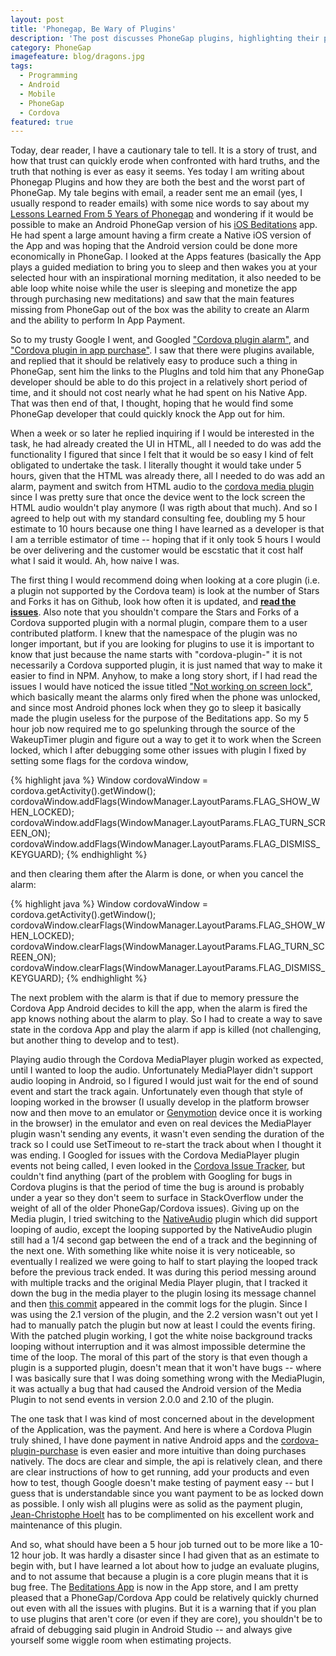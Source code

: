 ```yaml
---
layout: post
title: 'Phonegap, Be Wary of Plugins'
description: 'The post discusses PhoneGap plugins, highlighting their promise and pitfalls when building features like alarms and in-app payments. It recounts a reader request to port an Android app efficiently using plugins.'
category: PhoneGap
imagefeature: blog/dragons.jpg
tags:
  - Programming
  - Android
  - Mobile
  - PhoneGap
  - Cordova
featured: true
---
```


Today, dear reader, I have a cautionary tale to tell.  It is a story of trust, and how that trust can quickly erode
when confronted with hard truths, and the truth that nothing is ever as easy it seems.  Yes today I am writing about
Phonegap Plugins and how they are both the best and the worst part of PhoneGap.   My tale begins with email,
a reader sent me an email (yes, I usually respond to reader emails) with some nice words to say about my
[Lessons Learned From 5 Years of Phonegap](http://www.agingcoder.com/programming/2015/02/21/lessons-learned-from-5-years-of-phonegapcordova-development/)
and wondering if it would be possible to make an Android PhoneGap version of his [iOS Beditations](https://itunes.apple.com/us/app/beditations/id969123738)
app.   He had spent a large amount having a firm create a Native iOS version of the App and was hoping that the
Android version could be done more economically in PhoneGap.  I looked at the Apps features (basically the App
plays a guided mediation to bring you to sleep and then wakes you at your selected hour with an inspirational
morning meditation, it also needed to be able loop white noise while the user is sleeping and monetize the app
through purchasing new meditations) and saw that the main features missing from PhoneGap out of the box was the ability
to create an Alarm and the ability to perform In App Payment.

So to my trusty Google I went, and Googled ["Cordova plugin alarm"](https://www.google.ca/search?q=cordova+plugin+alarm),
and ["Cordova plugin in app purchase"](https://www.google.ca/search?q=cordova+plugin+in+app+purchase).  I saw that there
were plugins available, and replied that it should be relatively easy to produce such a thing in PhoneGap, sent him
the links to the PlugIns and told him that any PhoneGap developer should be able to do this project in a relatively short
period of time, and it should not cost nearly what he had spent on his Native App.  That was then end of that, I thought,
hoping that he would find some PhoneGap developer that could quickly knock the App out for him.

When a week or so later he replied inquiring if I would be interested in the task, he had already created the UI in HTML,
all I needed to do was add the functionality I figured that since I felt that it would be so easy I kind of felt
obligated to undertake the task.  I literally thought it would take under 5 hours, given that the HTML was already there,
all I needed to do was add an alarm, payment and switch from HTML audio to the [cordova media plugin](https://github.com/apache/cordova-plugin-media) since
I was pretty sure that once the device went to the lock screen the HTML audio wouldn't play anymore (I was rigth about that much).
And so I agreed to help out with my standard consulting fee, doubling my 5 hour estimate to 10 hours because one thing
I have learned as a developer is that I am a terrible estimator of time -- hoping that if it only took 5 hours I would
be over delivering and the customer would be escstatic that it cost half what I said it would.  Ah, how naive I was.

The first thing I would recommend doing when looking at a core plugin (i.e. a plugin not supported by the Cordova team)
is look at the number of Stars and Forks it has on Github, look how often it is updated, and [**read the issues**](https://github.com/wnyc/cordova-plugin-wakeuptimer/issues).  Also note that you shouldn't compare the Stars and Forks of a Cordova supported
plugin with a normal plugin, compare them to a user contributed platform.  I knew that the namespace of the plugin was
no longer important, but if you are looking for plugins to use it is important to know that just because the name
starts with "cordova-plugin-" it is not necessarily a Cordova supported plugin, it is just named that way to make it
easier to find in NPM.  Anyhow, to make a long story short, if I had read the issues I would have noticed the issue
titled ["Not working on screen lock"](https://github.com/wnyc/cordova-plugin-wakeuptimer/issues/9), which basically meant
the alarms only fired when the phone was unlocked, and since most Android phones lock when they go to sleep it basically
made the plugin useless for the purpose of the Beditations app.  So my 5 hour job now required me to go spelunking
through the source of the WakeupTimer plugin and figure out a way to get it to work when the Screen locked, which
I after debugging some other issues with plugin I fixed by setting some flags for the cordova window,

{% highlight java %}
    Window cordovaWindow = cordova.getActivity().getWindow();
    cordovaWindow.addFlags(WindowManager.LayoutParams.FLAG_SHOW_WHEN_LOCKED);
    cordovaWindow.addFlags(WindowManager.LayoutParams.FLAG_TURN_SCREEN_ON);
    cordovaWindow.addFlags(WindowManager.LayoutParams.FLAG_DISMISS_KEYGUARD);
{% endhighlight %}

and then clearing them after the Alarm is done, or when you cancel the alarm:

{% highlight java %}
    Window cordovaWindow = cordova.getActivity().getWindow();
    cordovaWindow.clearFlags(WindowManager.LayoutParams.FLAG_SHOW_WHEN_LOCKED);
    cordovaWindow.clearFlags(WindowManager.LayoutParams.FLAG_TURN_SCREEN_ON);
    cordovaWindow.clearFlags(WindowManager.LayoutParams.FLAG_DISMISS_KEYGUARD);
{% endhighlight %}

The next problem with the alarm is that if due to memory pressure the Cordova App Android decides to kill the app,
when the alarm is fired the app knows nothing about the alarm to play.  So I had to create a way to save state in
the cordova App and play the alarm if app is killed (not challenging, but another thing to develop and to test).

Playing audio through the Cordova MediaPlayer plugin worked as expected, until I wanted to loop the audio.  Unfortunately
MediaPlayer didn't support audio looping in Android, so I figured I would just wait for the end of sound event and start the
track again.  Unfortunately even though that style of looping worked in the browser (I usually develop in the platform browser
now and then move to an emulator or [Genymotion](https://www.genymotion.com/) device once it is working in the browser) in
the emulator and even on real devices the MediaPlayer plugin wasn't sending any events, it wasn't even sending the duration
of the track so I could use SetTimeout to re-start the track about when I thought it was ending.   I Googled for issues with
the Cordova MediaPlayer plugin events not being called, I even looked in the [Cordova Issue Tracker](https://issues.apache.org/jira/browse/CB/),
but couldn't find anything (part of the problem with Googling for bugs in Cordova plugins is that the period of time
the bug is around is probably under a year so they don't seem to surface in StackOverflow under the weight of all of the older
PhoneGap/Cordova issues).  Giving up on the Media plugin, I tried switching to the [NativeAudio](https://github.com/floatinghotpot/cordova-plugin-nativeaudio)
plugin which did support looping of audio, except the looping supported by the NativeAudio plugin still had a 1/4 second
gap between the end of a track and the beginning of the next one.  With something like white noise it is very noticeable,
so eventually I realized we were going to half to start playing the looped track before the previous track ended.  It was
during this period messing around with multiple tracks and the original Media Player plugin, that I tracked it down the bug in the
media player to the plugin losing its message channel and then [this commit](https://github.com/apache/cordova-plugin-media/commit/597e998d1ebe75bfefa933a56d42006f1a309a8c) appeared in the commit logs for
the plugin.  Since I was using the 2.1 version of the plugin, and the 2.2 version wasn't out yet I had to manually patch
the plugin but now at least I could the events firing.  With the patched plugin working, I got the white noise background
tracks looping without interruption and it was almost impossible determine the time of the loop.  The moral of this part
of the story is that even though a plugin is a supported plugin, doesn't mean that it won't have bugs -- where I was basically
sure that I was doing something wrong with the MediaPlugin, it was actually a bug that had caused the Android version of the
Media Plugin to not send events in version 2.0.0 and 2.10 of the plugin.

The one task that I was kind of most concerned about in the development of the Application, was the payment.  And here
is where a Cordova Plugin truly shined, I have done payment in native Android apps and the [cordova-plugin-purchase](https://github.com/j3k0/cordova-plugin-purchase)
is even easier and more intuitive than doing purchases natively.  The docs are clear and simple, the api is relatively clean,
and there are clear instructions of how to get running, add your products and even how to test, though Google doesn't
make testing of payment easy -- but I guess that is understandable since you want payment to be as locked down as possible.  I
only wish all plugins were as solid as the payment plugin, [Jean-Christophe Hoelt](https://github.com/j3k0)
has to be complimented on his excellent work and maintenance of this plugin.

And so, what should have been a 5 hour job turned out to be more like a 10-12 hour job.  It was hardly a disaster since I
had given that as an estimate to begin with, but I have learned a lot about how to judge an evaluate plugins, and to not
assume that because a plugin is a core plugin means that it is bug free.  The [Beditations App](https://play.google.com/store/apps/details?id=com.highlymeditated.beditations)
is now in the App store, and I am pretty pleased that a PhoneGap/Cordova App could be relatively quickly churned out even with
all the issues with plugins.  But it is a warning that if you plan to use plugins that aren't core (or even if they are
core), you shouldn't be to afraid of debugging said plugin in Android Studio -- and always give yourself some wiggle
room when estimating projects.



